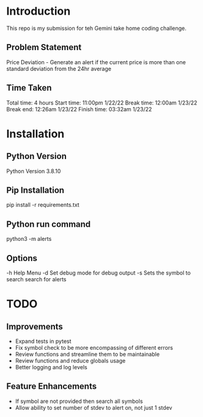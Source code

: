 # Introduction

This repo is my submission for teh Gemini take home coding challenge.

## Problem Statement
Price Deviation - Generate an alert if the current price is more than one standard deviation from the 24hr average

## Time Taken
Total time:   4 hours
Start time:   11:00pm 1/22/22
Break time:   12:00am 1/23/22
Break end:    12:26am 1/23/22
Finish time:  03:32am 1/23/22

# Installation

## Python Version
Python Version 3.8.10

## Pip Installation
pip install -r requirements.txt

## Python run command
python3 -m alerts 

## Options
-h Help Menu
-d Set debug mode for debug output
-s <Symbol> Sets the symbol to search search for alerts

# TODO
## Improvements
- Expand tests in pytest
- Fix symbol check to be more encompassing of different errors
- Review functions and streamline them to be maintainable
- Review functions and reduce globals usage
- Better logging and log levels

## Feature Enhancements
- If symbol are not provided then search all symbols
- Allow ability to set number of stdev to alert on, not just 1 stdev
